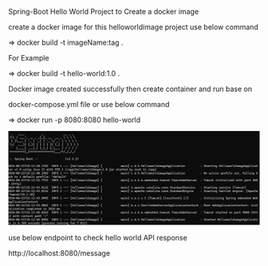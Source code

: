 Spring-Boot Hello World Project  to Create a docker image

create a docker image for this helloworldimage project use below command

=> docker build -t imageName:tag .

For Example 

=> docker build -t hello-world:1.0 .

Docker image created successfully then create container and run base on

docker-compose.yml file or use below command

=> docker run -p 8080:8080 hello-world

![img_2.png](img_2.png)

use below endpoint to check hello world API response

http://localhost:8080/message